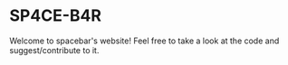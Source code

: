 # SP4CE-B4R
Welcome to spacebar's website! Feel free to take a look at the code and suggest/contribute to it.
